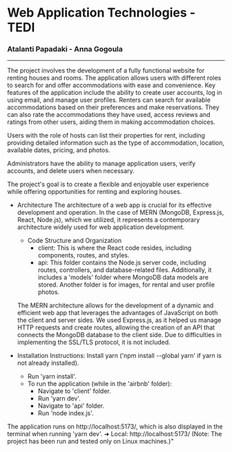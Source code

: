# Web Application Technologies - TEDI

### Atalanti Papadaki - Anna Gogoula

---------------------------------------

   The project involves the development of a fully functional website for renting houses and rooms. The application allows users with different roles to search for and offer accommodations with ease and convenience. Key features of the application include the ability to create user accounts, log in using email, and manage user profiles. Renters can search for available accommodations based on their preferences and make reservations. They can also rate the accommodations they have used, access reviews and ratings from other users, aiding them in making accommodation choices.

   Users with the role of hosts can list their properties for rent, including providing detailed information such as the type of accommodation, location, available dates, pricing, and photos.

   Administrators have the ability to manage application users, verify accounts, and delete users when necessary.

   The project's goal is to create a flexible and enjoyable user experience while offering opportunities for renting and exploring houses.

- Architecture
    The architecture of a web app is crucial for its effective development and operation. In the case of MERN (MongoDB, Express.js, React, Node.js), which we utilized, it represents a contemporary architecture widely used for web application development.
    * Code Structure and Organization
        -   client: This is where the React code resides, including components, routes, and styles.
        -   api: This folder contains the Node.js server code, including routes, controllers, and database-related files. Additionally, it includes a 'models' folder where MongoDB data models are stored. Another folder is for images, for rental and user profile photos.

   The MERN architecture allows for the development of a dynamic and efficient web app that leverages the advantages of JavaScript on both the client and server sides.
We used Express.js, as it helped us manage HTTP requests and create routes, allowing the creation of an API that connects the MongoDB database to the client side. Due to difficulties in implementing the SSL/TLS protocol, it is not included.

- Installation Instructions:
   Install yarn ('npm install --global yarn' if yarn is not already installed).
    *   Run 'yarn install'.
    *   To run the application (while in the 'airbnb' folder):
         -   Navigate to 'client' folder.
         -   Run 'yarn dev'.
         -   Navigate to 'api' folder.
         -   Run 'node index.js'.

The application runs on http://localhost:5173/, which is also displayed in the terminal when running 'yarn dev'.
      ➜ Local: http://localhost:5173/
      (Note: The project has been run and tested only on Linux machines.)"
